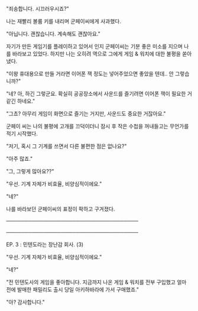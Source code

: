 "죄송합니다. 시끄러우시죠?"

나는 재빨리 볼륨 키를 내리며 군페이씨에게 사과했다.

"아닙니다. 괜찮습니다. 계속해도 괜찮아요."

자기가 만든 게임기를 플레이하고 있어서 인지 군페이씨는 기분 좋은 미소를 지으며 나를 바라보고 있었다. 하지만 나는 오히려 역으로 그에게 게임 & 워치에 대한 불평을 쏟아냈다.

"이왕 휴대용으로 만들 거라면 이어폰 잭 정도는 넣어주었으면 좋았을 텐데.. 안 그렇습니까?"

"네? 아, 하긴 그렇군요. 확실히 공공장소에서 사운드를 즐기려면 이어폰 잭이 필요한 거 같긴 하네요."

"그쵸? 아무리 게임이 화면으로 즐기는 거지만, 사운드도 중요한 거잖아요."

군페이 씨는 나의 불평에 고개를 끄덕이더니 잠시 후 작은 수첩을 꺼내들고는 무언가를 적기 시작했다. 

"저기, 혹시 그 기계를 쓰면서 다른 불편한 점은 없나요?"

"아주 많죠."

"그, 그렇게 많아요??"

"우선. 기계 자체가 비효율, 비양심적이에요."

"네?"

나를 바라보던 군페이씨의 표정이 팍하고 구겨졌다.

────────────────────────────────────

────────────────────────────────────

EP. 3 : 민텐도라는 장난감 회사. (3)

"우선. 기계 자체가 비효율, 비양심적이에요."

"네?"

"전 민텐도사의 게임을 좋아합니다. 지금까지 나온 게임 & 워치를 전부 구입했고 얼마 전에 발매한 패밀리도 출시 당일 아키하바라에 가서 구매했죠."

"아? 감사합니다."